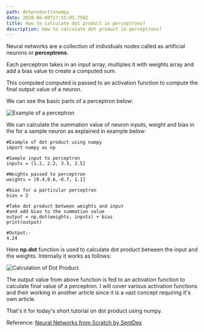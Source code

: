 ```yaml
---
path: dotproductinnumpy
date: 2020-06-08T17:55:01.756Z
title: How to calculate dot product in perceptrons?
description: How to calculate dot product in perceptrons?
---
```

Neural networks are a collection of individuals nodes called as artificial neurons or **perceptrons**.

Each perceptron takes in an input array, multiples it with weights array and add a bias value to create a computed sum.

This computed computed is passed to an activation function to compute the final output value of a neuron.

We can see the basic parts of a perceptron below:

![Example of a perceptron](/../assets/perceptron.001.jpeg "Example of a perceptron")

We can calculate the summation value of neuron inputs, weight and bias in the for a sample neuron as explained in example below:

```
#Example of dot product using numpy
import numpy as np

#Sample input to perceptron
inputs = [1.2, 2.2, 3.3, 2.5]

#Weights passed to perceptron
weights = [0.4,0.6,-0.7, 1.1]

#bias for a particular perceptron
bias = 2

#Take dot product between weights and input 
#and add bias to the summation value
output = np.dot(weights, inputs) + bias
print(output)

#Output:-
4.24
```

Here **np.dot** function is used to calculate dot product between the input and the weights. Internally it works as follows:

![Calculation of Dot Product](https://res.cloudinary.com/dk22rcdch/image/upload/v1591670631/Blogimages/Screenshot_2020-06-09_at_8.11.53_AM_fyqgqd.png "Calculation of Dot Product")

The output value from above function is fed to an activation function to calculate final value of a perceptron. I will cover various activation functions and their working in another article since it is a vast concept requiring it's own article.

That's it for today's short tutorial on dot product using numpy.  

Reference:
[Neural  Networks from Scratch by SentDex](https://www.youtube.com/watch?v=tMrbN67U9d4&t=807s)
